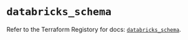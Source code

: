 # `databricks_schema`

Refer to the Terraform Registory for docs: [`databricks_schema`](https://registry.terraform.io/providers/databricks/databricks/1.32.0/docs/resources/schema).
